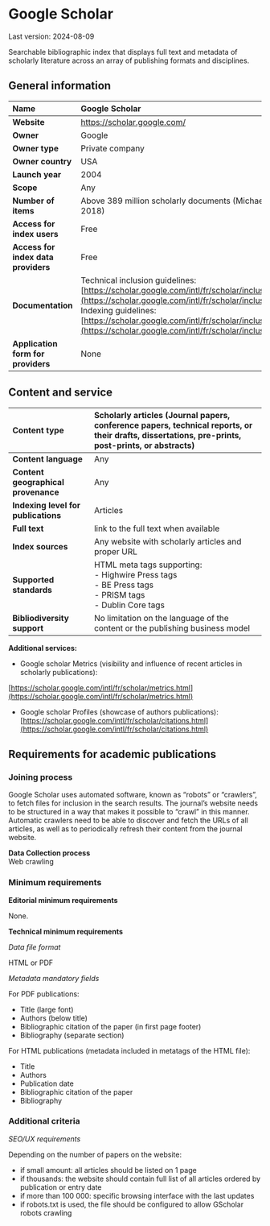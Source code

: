 # **Google Scholar**

Last version: 2024-08-09

Searchable bibliographic index that displays full text and metadata of scholarly literature across an array of publishing formats and disciplines.

## General information

| Name | Google Scholar |
| :---- | :---- |
| **Website** | https://scholar.google.com/ |
| **Owner** | Google |
| **Owner type** | Private company |
| **Owner country** | USA |
| **Launch year** | 2004 |
| **Scope** | Any |
| **Number of items** | Above 389 million scholarly documents (Michael Gusenbauer, 2018) |
| **Access for index users** | Free |
| **Access for index data providers** | Free |
| **Documentation** | Technical inclusion guidelines:  [https://scholar.google.com/intl/fr/scholar/inclusion.html](https://scholar.google.com/intl/fr/scholar/inclusion.html)  <br />Indexing guidelines:  [https://scholar.google.com/intl/fr/scholar/inclusion.html\#indexing](https://scholar.google.com/intl/fr/scholar/inclusion.html\#indexing)  |
| **Application form for providers** | None |

## Content and service

| Content type | Scholarly articles (Journal papers, conference papers, technical reports, or their drafts, dissertations, pre-prints, post-prints, or abstracts) |
| :---- | :---- |
| **Content language** | Any |
| **Content geographical provenance** | Any |
| **Indexing level for publications** | Articles |
| **Full text** | link to the full text when available |
| **Index sources** | Any website with scholarly articles and proper URL |
| **Supported standards** | HTML meta tags supporting: <br /> - Highwire Press tags <br /> - BE Press tags <br /> - PRISM tags <br /> - Dublin Core tags |
| **Bibliodiversity support** | No limitation on the language of the content or the publishing business model |

**Additional services:**

* Google scholar Metrics (visibility and influence of recent articles in scholarly publications):

[https://scholar.google.com/intl/fr/scholar/metrics.html](https://scholar.google.com/intl/fr/scholar/metrics.html) 

* Google scholar Profiles (showcase of authors publications): [https://scholar.google.com/intl/fr/scholar/citations.html](https://scholar.google.com/intl/fr/scholar/citations.html) 

## Requirements for academic publications

### Joining process

Google Scholar uses automated software, known as “robots” or “crawlers”, to fetch files for inclusion in the search results. The journal’s website needs to be structured in a way that makes it possible to “crawl” in this manner. Automatic crawlers need to be able to discover and fetch the URLs of all articles, as well as to periodically refresh their content from the journal website.

**Data Collection process**  
Web crawling

### Minimum requirements

**Editorial minimum requirements**

None.

**Technical minimum requirements**

*Data file format* 

HTML or PDF

*Metadata mandatory fields*

For PDF publications:  
- Title (large font)  
- Authors (below title)  
- Bibliographic citation of the paper (in first page footer)  
- Bibliography (separate section)

For HTML publications (metadata included in metatags of the HTML file):  
- Title  
- Authors  
- Publication date  
- Bibliographic citation of the paper  
- Bibliography

### Additional criteria

*SEO/UX requirements*

Depending on the number of papers on the website:
- if small amount: all articles should be listed on 1 page
- if thousands: the website should contain full list of all articles ordered by publication or entry date
- if more than 100 000: specific browsing interface with the last updates
- if robots.txt is used, the file should be configured to allow GScholar robots crawling
